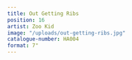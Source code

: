 ```yaml
---
title: Out Getting Ribs
position: 16
artist: Zoo Kid
image: "/uploads/out-getting-ribs.jpg"
catalogue-number: HA004
format: 7"
---
```


